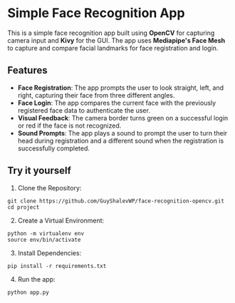 # Simple Face Recognition App

This is a simple face recognition app built using **OpenCV** for capturing camera input and **Kivy** for the GUI. The app uses **Mediapipe's Face Mesh** to capture and compare facial landmarks for face registration and login.

## Features

-   **Face Registration**: The app prompts the user to look straight, left, and right, capturing their face from three different angles.
-   **Face Login**: The app compares the current face with the previously registered face data to authenticate the user.
-   **Visual Feedback**: The camera border turns green on a successful login or red if the face is not recognized.
-   **Sound Prompts**: The app plays a sound to prompt the user to turn their head during registration and a different sound when the registration is successfully completed.

## Try it yourself

1. Clone the Repository:

```
git clone https://github.com/GuyShalevWP/face-recognition-opencv.git
cd project
```

2. Create a Virtual Environment:

```
python -m virtualenv env
source env/bin/activate
```

3. Install Dependencies:

```
pip install -r requirements.txt
```

4. Run the app:

```
python app.py
```
